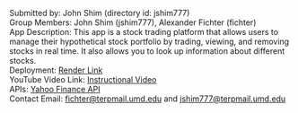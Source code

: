 Submitted by: John Shim (directory id: jshim777)    
Group Members: John Shim (jshim777), Alexander Fichter (fichter)    
App Description: This app is a stock trading platform that allows users to manage their hypothetical stock portfolio by trading, viewing, and removing stocks in real time. It also allows you to look up information about different stocks.    
Deployment: [Render Link](https://stockportfolio-1-1rsv.onrender.com/)    
YouTube Video Link: [Instructional Video](https://www.youtube.com/watch?v=fBtlj-7uXF8)    
APIs: [Yahoo Finance API](https://rapidapi.com/manwilbahaa/api/yahoo-finance127)    
Contact Email: fichter@terpmail.umd.edu and jshim777@terpmail.umd.edu    
